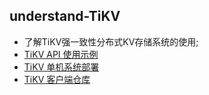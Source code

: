 ## understand-TiKV
- 了解TiKV强一致性分布式KV存储系统的使用;
- [TiKV API 使用示例](https://tikv.org/docs/4.0/reference/clients/go/)
- [TiKV 单机系统部署](https://www.cnblogs.com/xuyaowen/p/tikv-demo.html)
- [TiKV 客户端仓库](https://github.com/tikv/client-go)
